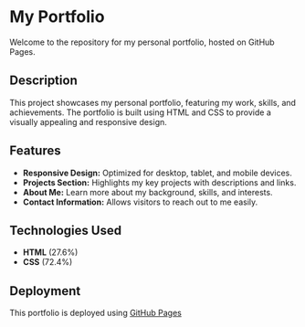 # My Portfolio

Welcome to the repository for my personal portfolio, hosted on GitHub Pages.

## Description

This project showcases my personal portfolio, featuring my work, skills, and achievements. The portfolio is built using HTML and CSS to provide a visually appealing and responsive design.

## Features

- **Responsive Design:** Optimized for desktop, tablet, and mobile devices.
- **Projects Section:** Highlights my key projects with descriptions and links.
- **About Me:** Learn more about my background, skills, and interests.
- **Contact Information:** Allows visitors to reach out to me easily.

## Technologies Used

- **HTML** (27.6%)
- **CSS** (72.4%)

## Deployment

This portfolio is deployed using [GitHub Pages](https://amorq.github.io/My__Portfolio/)

